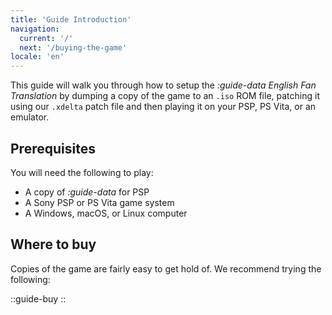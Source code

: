 ```yaml
---
title: 'Guide Introduction'
navigation:
  current: '/'
  next: '/buying-the-game'
locale: 'en'
---
```


This guide will walk you through how to setup the *:guide-data English Fan Translation* by dumping a copy of the game to an `.iso` ROM file, patching it using our `.xdelta` patch file and then playing it on your PSP, PS Vita, or an emulator.

## Prerequisites
You will need the following to play:

* A copy of *:guide-data* for PSP
* A Sony PSP or PS Vita game system
* A Windows, macOS, or Linux computer

## Where to buy
Copies of the game are fairly easy to get hold of. We recommend trying the following:

::guide-buy
::
